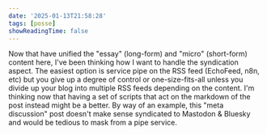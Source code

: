 ```yaml
---
date: '2025-01-13T21:58:28'
tags: [posse]
showReadingTime: false
---
```


Now that have unified the "essay" (long-form) and "micro" (short-form) content here, I've been thinking how I want to handle the syndication aspect. The easiest option is service pipe on the RSS feed (EchoFeed, n8n, etc) but you give up a degree of control or one-size-fits-all unless you divide up your blog into multiple RSS feeds depending on the content. I'm thinking now that having a set of scripts that act on the markdown of the post instead might be a better.  By way of an example, this "meta discussion" post doesn't make sense syndicated to Mastodon & Bluesky and would be tedious to mask from a pipe service.